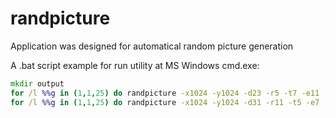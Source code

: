 # randpicture
Application was designed for automatical random picture generation

A .bat script example for run utility at MS Windows cmd.exe: 
```cmd
mkdir output
for /l %%g in (1,1,25) do randpicture -x1024 -y1024 -d23 -r5 -t7 -e11 -b -i -u -s53 -n11 -ooutput/Sample%%g.png
for /l %%g in (1,1,25) do randpicture -x1024 -y1024 -d31 -r11 -t5 -e7 -g -b -i -u -s53 -n11 -ooutput/SampleGS%%g.png
   ```
